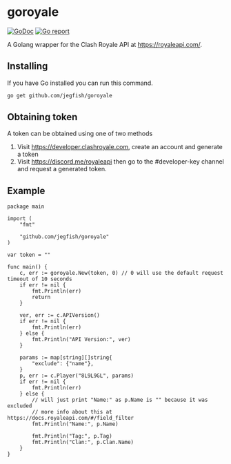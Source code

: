 # goroyale
[![GoDoc](https://godoc.org/github.com/jegfish/goroyale?status.svg)](https://godoc.org/github.com/jegfish/goroyale)
[![Go report](https://goreportcard.com/badge/github.com/jegfish/goroyale)](https://goreportcard.com/report/github.com/jegfish/goroyale)

A Golang wrapper for the Clash Royale API at https://royaleapi.com/.

## Installing
If you have Go installed you can run this command.
```sh
go get github.com/jegfish/goroyale
```
## Obtaining token
A token can be obtained using one of two methods
1. Visit https://developer.clashroyale.com, create an account and generate a token
2. Visit https://discord.me/royaleapi then go to the #developer-key channel and request a generated token.

## Example
```golang
package main

import (
	"fmt"

	"github.com/jegfish/goroyale"
)

var token = ""

func main() {
	c, err := goroyale.New(token, 0) // 0 will use the default request timeout of 10 seconds
	if err != nil {
		fmt.Println(err)
		return
	}

	ver, err := c.APIVersion()
	if err != nil {
		fmt.Println(err)
	} else {
		fmt.Println("API Version:", ver)
	}

	params := map[string][]string{
		"exclude": {"name"},
	}
	p, err := c.Player("8L9L9GL", params)
	if err != nil {
		fmt.Println(err)
	} else {
		// will just print "Name:" as p.Name is "" because it was excluded
		// more info about this at https://docs.royaleapi.com/#/field_filter
		fmt.Println("Name:", p.Name)

		fmt.Println("Tag:", p.Tag)
		fmt.Println("Clan:", p.Clan.Name)
	}
}
```
